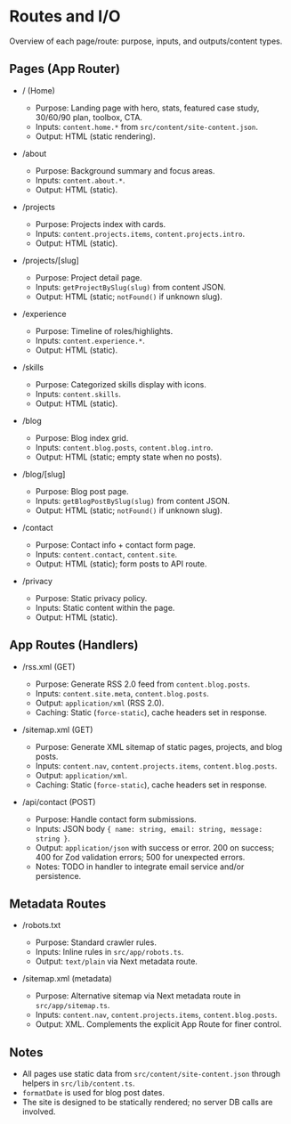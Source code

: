 # Routes and I/O

Overview of each page/route: purpose, inputs, and outputs/content types.

## Pages (App Router)

- / (Home)
  - Purpose: Landing page with hero, stats, featured case study, 30/60/90 plan, toolbox, CTA.
  - Inputs: `content.home.*` from `src/content/site-content.json`.
  - Output: HTML (static rendering).

- /about
  - Purpose: Background summary and focus areas.
  - Inputs: `content.about.*`.
  - Output: HTML (static).

- /projects
  - Purpose: Projects index with cards.
  - Inputs: `content.projects.items`, `content.projects.intro`.
  - Output: HTML (static).

- /projects/[slug]
  - Purpose: Project detail page.
  - Inputs: `getProjectBySlug(slug)` from content JSON.
  - Output: HTML (static; `notFound()` if unknown slug).

- /experience
  - Purpose: Timeline of roles/highlights.
  - Inputs: `content.experience.*`.
  - Output: HTML (static).

- /skills
  - Purpose: Categorized skills display with icons.
  - Inputs: `content.skills`.
  - Output: HTML (static).

- /blog
  - Purpose: Blog index grid.
  - Inputs: `content.blog.posts`, `content.blog.intro`.
  - Output: HTML (static; empty state when no posts).

- /blog/[slug]
  - Purpose: Blog post page.
  - Inputs: `getBlogPostBySlug(slug)` from content JSON.
  - Output: HTML (static; `notFound()` if unknown slug).

- /contact
  - Purpose: Contact info + contact form page.
  - Inputs: `content.contact`, `content.site`.
  - Output: HTML (static); form posts to API route.

- /privacy
  - Purpose: Static privacy policy.
  - Inputs: Static content within the page.
  - Output: HTML (static).

## App Routes (Handlers)

- /rss.xml (GET)
  - Purpose: Generate RSS 2.0 feed from `content.blog.posts`.
  - Inputs: `content.site.meta`, `content.blog.posts`.
  - Output: `application/xml` (RSS 2.0).
  - Caching: Static (`force-static`), cache headers set in response.

- /sitemap.xml (GET)
  - Purpose: Generate XML sitemap of static pages, projects, and blog posts.
  - Inputs: `content.nav`, `content.projects.items`, `content.blog.posts`.
  - Output: `application/xml`.
  - Caching: Static (`force-static`), cache headers set in response.

- /api/contact (POST)
  - Purpose: Handle contact form submissions.
  - Inputs: JSON body `{ name: string, email: string, message: string }`.
  - Output: `application/json` with success or error. 200 on success; 400 for Zod validation errors; 500 for unexpected errors.
  - Notes: TODO in handler to integrate email service and/or persistence.

## Metadata Routes

- /robots.txt
  - Purpose: Standard crawler rules.
  - Inputs: Inline rules in `src/app/robots.ts`.
  - Output: `text/plain` via Next metadata route.

- /sitemap.xml (metadata)
  - Purpose: Alternative sitemap via Next metadata route in `src/app/sitemap.ts`.
  - Inputs: `content.nav`, `content.projects.items`, `content.blog.posts`.
  - Output: XML. Complements the explicit App Route for finer control.

## Notes

- All pages use static data from `src/content/site-content.json` through helpers in `src/lib/content.ts`.
- `formatDate` is used for blog post dates.
- The site is designed to be statically rendered; no server DB calls are involved.

